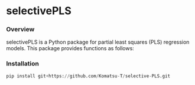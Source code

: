 # selectivePLS

### Overview
selectivePLS is a Python package for partial least squares (PLS) regression models. This package provides functions as follows:


### Installation
```python
pip install git+https://github.com/Komatsu-T/selective-PLS.git
```

